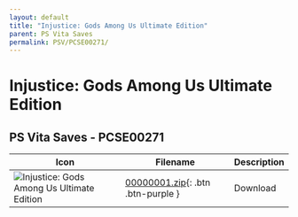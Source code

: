 ```yaml
---
layout: default
title: "Injustice: Gods Among Us Ultimate Edition"
parent: PS Vita Saves
permalink: PSV/PCSE00271/
---
```

# Injustice: Gods Among Us Ultimate Edition

## PS Vita Saves - PCSE00271

| Icon | Filename | Description |
|------|----------|-------------|
| ![Injustice: Gods Among Us Ultimate Edition](https://github.com/bucanero/apollo-vita/raw/main/sce_sys/icon0.png) | [00000001.zip](00000001.zip){: .btn .btn-purple } | Download  |
